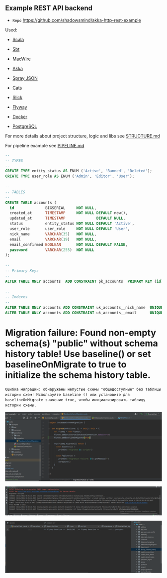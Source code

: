 ## Example REST API backend

* `Repo` https://github.com/shadowsmind/akka-http-rest-example

Used:
 * [Scala](http://scala-lang.org/)
 * [Sbt](scala-sbt.org)
 * [MacWire](https://github.com/adamw/macwire)
 * [Akka](http://akka.io/)
 * [Spray JSON](http://spray.io/)
 * [Cats](https://typelevel.org/cats/)
 * [Slick](http://slick.lightbend.com/)
 * [Flyway](https://flywaydb.org)


 * [Docker](https://www.docker.com/)
 * [PostgreSQL](https://www.postgresql.org/)
 
 
For more details about project structure, logic and libs see [STRUCTURE.md](./docs/STRUCTURE.md)

For pipeline example see [PIPELINE.md](./docs/PIPELINE.md)


```sql
--
-- TYPES
--
CREATE TYPE entity_status AS ENUM ('Active', 'Banned', 'Deleted');
CREATE TYPE user_role AS ENUM ('Admin', 'Editor', 'User');

--
-- TABLES
--
CREATE TABLE accounts (
  id              BIGSERIAL     NOT NULL,
  created_at      TIMESTAMP     NOT NULL DEFAULT now(),
  updated_at      TIMESTAMP              DEFAULT NULL,
  status          entity_status NOT NULL DEFAULT 'Active',
  user_role       user_role     NOT NULL DEFAULT 'User',
  nick_name       VARCHAR(35)   NOT NULL,
  email           VARCHAR(19)   NOT NULL,
  email_confirmed BOOLEAN       NOT NULL DEFAULT FALSE,
  password        VARCHAR(255)  NOT NULL
);

--
-- Primary Keys
--
ALTER TABLE ONLY accounts  ADD CONSTRAINT pk_accounts  PRIMARY KEY (id);

--
-- Indexes
--
ALTER TABLE ONLY accounts ADD CONSTRAINT uk_accounts__nick_name  UNIQUE (nick_name);
ALTER TABLE ONLY accounts ADD CONSTRAINT uk_accounts__email      UNIQUE (email);
```

# Migration failure: Found non-empty schema(s) "public" without schema history table! Use baseline() or set baselineOnMigrate to true to initialize the schema history table.

`Ошибка миграции: обнаружены непустые схемы "общедоступные" без таблицы истории схем! Используйте baseline () или установите для baselineOnMigrate значение true, чтобы инициализировать таблицу истории схемы.`

![Screenshot-02](screenshot-02.png)

![Screenshot-03](screenshot-03.png)

![Screenshot-01](screenshot-01.png)

